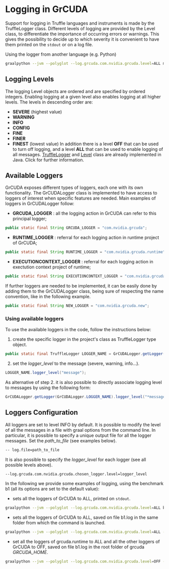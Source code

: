 # Logging in GrCUDA

Support for logging in Truffle languages and instruments is made by the TruffleLogger class.
Different levels of logging are provided by the Level class, to differentiate the importance of occurring errors or warnings. This gives the possibility to decide up to which severity it is convenient to have them printed on the `stdout` or on a log file.

Using the logger from another language (e.g. Python)
```bash
graalpython --jvm --polyglot --log.grcuda.com.nvidia.grcuda.level=ALL my_script.py
```

## Logging Levels

The logging Level objects are ordered and are specified by ordered integers. Enabling logging at a given level also enables logging at all higher levels.
The levels in descending order are:
- **SEVERE** (highest value)
- **WARNING**
- **INFO**
- **CONFIG**
- **FINE**
- **FINER**
- **FINEST** (lowest value)
In addition there is a level **OFF** that can be used to turn off logging, and a level **ALL** that can be used to enable logging of all messages.
[TruffleLogger](https://www.graalvm.org/truffle/javadoc/com/oracle/truffle/api/TruffleLogger.html) and [Level](https://docs.oracle.com/javase/7/docs/api/java/util/logging/Level.html) class are already implemented in Java. Click for further information.

## Available Loggers

GrCUDA exposes different types of loggers, each one with its own functionality. The GrCUDALogger class is implemented to have access to loggers of interest when specific features are needed.
Main examples of loggers in GrCUDALogger follow:
- **GRCUDA_LOGGER** : all the logging action in GrCUDA can refer to this principal logger;

```java
public static final String GRCUDA_LOGGER = "com.nvidia.grcuda";
```

- **RUNTIME_LOGGER** : referral for each logging action in runtime project of GrCUDA;

```java
public static final String RUNTIME_LOGGER = "com.nvidia.grcuda.runtime";
```

- **EXECUTIONCONTEXT_LOGGER** : referral for each logging action in exectution context project of runtime;

```java
public static final String EXECUTIONCONTEXT_LOGGER = "com.nvidia.grcuda.runtime.executioncontext";
```

If further loggers are needed to be implemented, it can be easily done by adding them to the GrCUDALogger class, being sure of respecting the name convention, like in the following example.

```java
public static final String NEW_LOGGER = "com.nvidia.grcuda.new";
```

### Using available loggers

To use the available loggers in the code, follow the instructions below:
1. create the specific logger in the project's class as TruffleLogger type object.

```java
public static final TruffleLogger LOGGER_NAME = GrCUDALogger.getLogger(GrCUDALogger.LOGGER_NAME);
```
2. set the *logger_level* to the message (severe, warning, info...).

```java
LOGGER_NAME.logger_level("message");
```

As alternative of step 2. it is also possible to directly associate logging level to messages by using the following form:

```java
GrCUDALogger.getLogger(GrCUDALogger.LOGGER_NAME).logger_level("*message*");
```

## Loggers Configuration

All loggers are set to level INFO by default.
It is possible to modify the level of all the messages in a file with graal options from the command line.
In particular, it is possible to specify a unique output file for all the logger messages.
Set the *path_to_file* (see examples below).

```bash
-- log.file=path_to_file
```
It is also possible to specify the *logger_level* for each logger (see all possible levels above).

```bash
--log.grcuda.com.nvidia.grcuda.chosen_logger.level=logger_level
```

In the following we provide some examples of logging, using the benchmark b1 (all its options are set to the default value):

- sets all the loggers of GrCUDA to ALL, printed on `stdout`.
```bash
graalpython --jvm --polyglot --log.grcuda.com.nvidia.grcuda.level=ALL benchmark_main.py -d -b b1
```

- sets all the loggers of GrCUDA to ALL, saved on file b1.log in the same folder from which the command is launched.
```bash
graalpython --jvm --polyglot --log.grcuda.com.nvidia.grcuda.level=ALL --log.file=./b1.log benchmark_main.py -d -b b1
```

- set all the loggers of grcuda.runtime to ALL and all the other loggers of GrCUDA to OFF, saved on file b1.log in the root folder of grcuda *GRCUDA_HOME*.
```bash
graalpython --jvm --polyglot --log.grcuda.com.nvidia.grcuda.level=OFF --log.grcuda.com.nvidia.grcuda.runtime.level=ALL --log.file=$GRCUDA_HOME/b1.log benchmark_main.py -d -b b1
```
